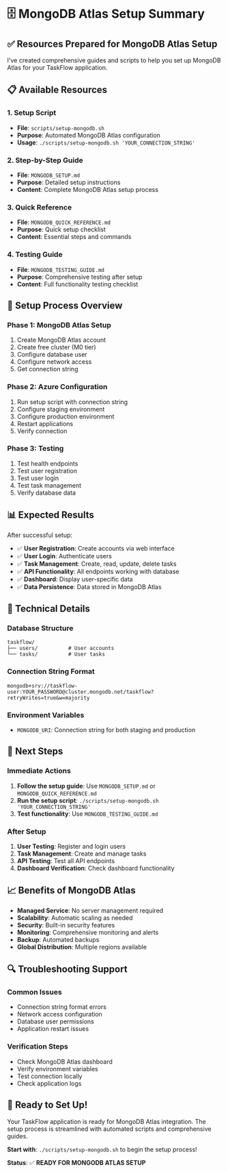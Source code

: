 # 🗄️ MongoDB Atlas Setup Summary

## ✅ **Resources Prepared for MongoDB Atlas Setup**

I've created comprehensive guides and scripts to help you set up MongoDB Atlas for your TaskFlow application.

## 📋 **Available Resources**

### **1. Setup Script**
- **File**: `scripts/setup-mongodb.sh`
- **Purpose**: Automated MongoDB Atlas configuration
- **Usage**: `./scripts/setup-mongodb.sh 'YOUR_CONNECTION_STRING'`

### **2. Step-by-Step Guide**
- **File**: `MONGODB_SETUP.md`
- **Purpose**: Detailed setup instructions
- **Content**: Complete MongoDB Atlas setup process

### **3. Quick Reference**
- **File**: `MONGODB_QUICK_REFERENCE.md`
- **Purpose**: Quick setup checklist
- **Content**: Essential steps and commands

### **4. Testing Guide**
- **File**: `MONGODB_TESTING_GUIDE.md`
- **Purpose**: Comprehensive testing after setup
- **Content**: Full functionality testing checklist

## 🚀 **Setup Process Overview**

### **Phase 1: MongoDB Atlas Setup**
1. Create MongoDB Atlas account
2. Create free cluster (M0 tier)
3. Configure database user
4. Configure network access
5. Get connection string

### **Phase 2: Azure Configuration**
1. Run setup script with connection string
2. Configure staging environment
3. Configure production environment
4. Restart applications
5. Verify connection

### **Phase 3: Testing**
1. Test health endpoints
2. Test user registration
3. Test user login
4. Test task management
5. Verify database data

## 📊 **Expected Results**

After successful setup:
- ✅ **User Registration**: Create accounts via web interface
- ✅ **User Login**: Authenticate users
- ✅ **Task Management**: Create, read, update, delete tasks
- ✅ **API Functionality**: All endpoints working with database
- ✅ **Dashboard**: Display user-specific data
- ✅ **Data Persistence**: Data stored in MongoDB Atlas

## 🔧 **Technical Details**

### **Database Structure**
```
taskflow/
├── users/          # User accounts
└── tasks/          # User tasks
```

### **Connection String Format**
```
mongodb+srv://taskflow-user:YOUR_PASSWORD@cluster.mongodb.net/taskflow?retryWrites=true&w=majority
```

### **Environment Variables**
- `MONGODB_URI`: Connection string for both staging and production

## 🎯 **Next Steps**

### **Immediate Actions**
1. **Follow the setup guide**: Use `MONGODB_SETUP.md` or `MONGODB_QUICK_REFERENCE.md`
2. **Run the setup script**: `./scripts/setup-mongodb.sh 'YOUR_CONNECTION_STRING'`
3. **Test functionality**: Use `MONGODB_TESTING_GUIDE.md`

### **After Setup**
1. **User Testing**: Register and login users
2. **Task Management**: Create and manage tasks
3. **API Testing**: Test all API endpoints
4. **Dashboard Verification**: Check dashboard functionality

## 📈 **Benefits of MongoDB Atlas**

- **Managed Service**: No server management required
- **Scalability**: Automatic scaling as needed
- **Security**: Built-in security features
- **Monitoring**: Comprehensive monitoring and alerts
- **Backup**: Automated backups
- **Global Distribution**: Multiple regions available

## 🔍 **Troubleshooting Support**

### **Common Issues**
- Connection string format errors
- Network access configuration
- Database user permissions
- Application restart issues

### **Verification Steps**
- Check MongoDB Atlas dashboard
- Verify environment variables
- Test connection locally
- Check application logs

## 🎉 **Ready to Set Up!**

Your TaskFlow application is ready for MongoDB Atlas integration. The setup process is streamlined with automated scripts and comprehensive guides.

**Start with**: `./scripts/setup-mongodb.sh` to begin the setup process!

**Status**: ✅ **READY FOR MONGODB ATLAS SETUP** 